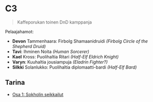 # C3

> Kaffeporukan toinen DnD kamppanja

Pelaajahamot:
- **Devon** Tammenhaara: Firbolg Shamaanidruidi *(Firbolg Circle of the Shepherd Druid)*
- **Tavi**: Ihminen Noita *(Human Sorcerer)*
- **Kael** Kross: Puolihaltia Ritari *(Half-Elf Eldrich Knight)*
- **Varyn**: Kuuhaltia jousiampuja *(Eladrin Fighter?)*
- **Silkki** Solanlukko: Puolihaltia diplomaatti-bardi *(Half-Elf Bard)*

## Tarina
- [Osa 1: Sokholin seikkailut](story/arc1.md)